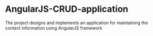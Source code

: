 # AngularJS-CRUD-application
The project designs and implements an application for maintaining the contact information using AngularJS framework
